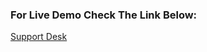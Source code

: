 <div>
  <h3>For Live Demo Check The Link Below:</h3>
  <a href="https://support-desk-m02r.onrender.com/">Support Desk</a>
</div>
